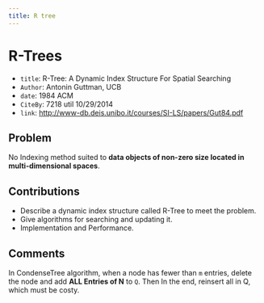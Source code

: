 ```yaml
---
title: R tree
---
```


# R-Trees

* `title`: R-Tree: A Dynamic Index Structure For Spatial Searching
* `Author`: Antonin Guttman, UCB
* `date`: 1984 ACM
* `CiteBy`: 7218 util 10/29/2014
* `link`: http://www-db.deis.unibo.it/courses/SI-LS/papers/Gut84.pdf

## Problem

No Indexing method suited to **data objects of non-zero size located in multi-dimensional spaces**.

## Contributions

* Describe a dynamic index structure called R-Tree to meet the problem.
* Give algorithms for searching and updating it.
* Implementation and Performance.

## Comments

In CondenseTree algorithm, when a node has fewer than `m` entries,
delete the node and add **ALL Entries of N** to `Q`.
Then In the end, reinsert all in Q, which must be costy.
